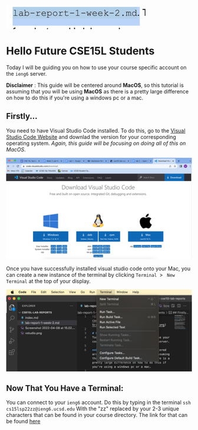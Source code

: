 ![Image](https://github.com/mstubbs1/cse15l-lab-reports/blob/main/Screenshot%202022-04-08%20at%2015.02.44.png)

# Hello Future CSE15L Students 
Today I will be guiding you on how to use your course specific account on the `ieng6` server.

**Disclaimer** : This guide will be centered around **MacOS**, so this tutorial is assuming that you will be using **MacOS** as there is a pretty large difference on how to do this if you're using a windows pc or a mac.

## Firstly... 
You need to have Visual Studio Code installed. To do this, go to the [Visual Studio Code Website](https://code.visualstudio.com/download) and downlad the version for your corresponding operating system. *Again, this guide will be focusing on doing all of this on MacOS*. 

![Image](https://github.com/mstubbs1/cse15l-lab-reports/blob/main/vstudio.png)

Once you have successfully installed visual studio code onto your Mac, you can create a new instance of the terminal by clicking `Terminal `> ` New Terminal` at the top of your display.

![Image](https://github.com/mstubbs1/cse15l-lab-reports/blob/main/terminal.png)

## Now That You Have a Terminal: 

You can connect to your `ieng6` account. Do this by typing in the terminal `ssh cs15lsp22zz@ieng6.ucsd.edu` With the "zz" replaced by your 2-3 unique  characters that can be found in your course directory. The link for that can be found [here](https://sdacs.ucsd.edu/~icc/index.php)

